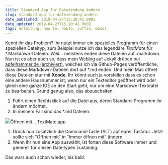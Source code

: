 ```yaml
---
title: Standard App für Dateiendung ändern
slug: standard-app-fur-dateiendung-andern
date_published: 2019-04-27T15:20:41.000Z
date_updated: 2019-04-27T15:20:41.000Z
tags: anleitung, how to, howto, suffix, macos
---
```


Kennt ihr das Problem? Ihr nutzt immer ein spezielles Programm für einen speziellen Dateityp, zum Beispiel nutze ich das legendäre *TextMate* für *.Markdown-Dateien. *Well…* meistens enden diese Dateien auf .markdown. Nun ist es aber auch so, dass mein Weblog auf Jekyll drüben bei [apfelhammer.de (archiviert)](http://web.archive.org/web/20210419155445/http://apfelhammer.de/), welches ich via Github-Pages veröffentliche, dass diese Markdown-Dateien dort auf *.md enden. Und mein Mac öffnet diese Dateien stur mit **Xcode**. Ihr könnt euch ja vorstellen dass es schon eine andere Hausnummer ist, wenn nur ein Texteditor geöffnet wird oder gleich eine ganze IDE an den Start geht, nur um eine Markdown-Textdatei zu bearbeiten. Grund genug also, das abzuschalten.

1. Führt einen Rechtsklick auf die Datei aus, deren Standard-Programm ihr ändern möchtet. 
2. In meinem Fall sind das *.md Dateien. 

![](__GHOST_URL__/content/images/2019/04/markdown.png)Öffnen mit… TextMate.app
1. Drück nun zusätzlich die Command-Taste (ALT) auf eurer Tastatur. Jetzt sollte sich "Öffnen mit" in "Immer öffnen mit" ändern. 
2. Wenn ihr nun eine App auswählt, ist fortan diese Software immer und generell für diesen Dateitypen zuständig.

Das wars auch schon wieder, bis bald.
